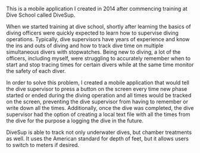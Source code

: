 This is a mobile application I created in 2014 after commencing training at Dive School called DiveSup.

When we started training at dive school, shortly after learning the basics of diving officers were quickly expected to learn how to supervise diving operations. Typically, dive supervisors have years of experience and know the ins and outs of diving and how to track dive time on multiple simultaneous divers with stopwatches. Being new to diving, a lot of the officers, including myself, were struggling to accurately remember when to start and stop tracing times for certain divers while at the same time monitor the safety of each diver.

In order to solve this problem, I created a mobile application that would tell the dive supervisor to press a button on the screen every time new phase started or ended during the diving operation and all times would be tracked on the screen, preventing the dive supervisor from having to remember or write down all the times. Additionally, once the dive was completed, the dive supervisor had the option of creating a local text file with all the times from the dive for the purpose a logging the dive in the future.

DiveSup is able to track not only underwater dives, but chamber treatments as well. It uses the American standard for depth of feet, but it allows users to switch to meters if desired. 
